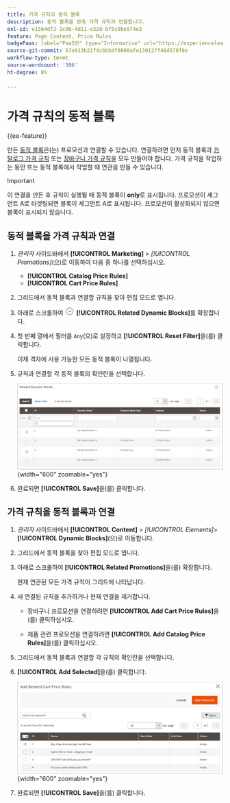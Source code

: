 ```yaml
---
title: 가격 규칙의 동적 블록
description: 동적 블록을 판촉 가격 규칙과 연결합니다.
exl-id: e1564df2-1c06-4d11-a32d-6f5c0be974e3
feature: Page Content, Price Rules
badgePaas: label="PaaS만" type="Informative" url="https://experienceleague.adobe.com/ko/docs/commerce/user-guides/product-solutions" tooltip="Adobe Commerce 온 클라우드 프로젝트(Adobe 관리 PaaS 인프라) 및 온프레미스 프로젝트에만 적용됩니다."
source-git-commit: 57a913b21f4cbbb4f0800afe13012ff46d578f8e
workflow-type: tm+mt
source-wordcount: '306'
ht-degree: 0%

---
```


# 가격 규칙의 동적 블록

{{ee-feature}}

만든 [동적 블록](dynamic-blocks.md)은(는) 프로모션과 연결할 수 있습니다. 연결하려면 먼저 동적 블록과 [카탈로그 가격 규칙](../merchandising-promotions/price-rules-catalog.md) 또는 [장바구니 가격 규칙](../merchandising-promotions/price-rules-cart.md)을 모두 만들어야 합니다. 가격 규칙을 작업하는 동안 또는 동적 블록에서 작업할 때 연관을 만들 수 있습니다.

>[!IMPORTANT]
>
>이 연결을 만든 후 규칙이 실행될 때 동적 블록이 **only**&#x200B;로 표시됩니다. 프로모션이 세그먼트 A로 타겟팅되면 블록이 세그먼트 A로 표시됩니다. 프로모션이 활성화되지 않으면 블록이 표시되지 않습니다.

## 동적 블록을 가격 규칙과 연결

1. _관리자_ 사이드바에서 **[!UICONTROL Marketing]** > _[!UICONTROL Promotions]_(으)로 이동하여 다음 중 하나를 선택하십시오.

   - **[!UICONTROL Catalog Price Rules]**
   - **[!UICONTROL Cart Price Rules]**

1. 그리드에서 동적 블록과 연결할 규칙을 찾아 편집 모드로 엽니다.

1. 아래로 스크롤하여 ![확장 선택기](../assets/icon-display-expand.png) **[!UICONTROL Related Dynamic Blocks]**&#x200B;를 확장합니다.

1. 첫 번째 열에서 필터를 `Any`(으)로 설정하고 **[!UICONTROL Reset Filter]**&#x200B;을(를) 클릭합니다.

   이제 격자에 사용 가능한 모든 동적 블록이 나열됩니다.

1. 규칙과 연결할 각 동적 블록의 확인란을 선택합니다.

   ![선택한 동적 블록 추가](./assets/price-rule-cart-related-dynamic-blocks-any.png){width="600" zoomable="yes"}

1. 완료되면 **[!UICONTROL Save]**&#x200B;을(를) 클릭합니다.

## 가격 규칙을 동적 블록과 연결

1. _관리자_ 사이드바에서 **[!UICONTROL Content]** > _[!UICONTROL Elements]_>**[!UICONTROL Dynamic Blocks]**(으)로 이동합니다.

1. 그리드에서 동적 블록을 찾아 편집 모드로 엽니다.

1. 아래로 스크롤하여 **[!UICONTROL Related Promotions]**&#x200B;을(를) 확장합니다.

   현재 연관된 모든 가격 규칙이 그리드에 나타납니다.

1. 새 연결된 규칙을 추가하거나 현재 연결을 제거합니다.

   - 장바구니 프로모션을 연결하려면 **[!UICONTROL Add Cart Price Rules]**&#x200B;을(를) 클릭하십시오.

   - 제품 관련 프로모션을 연결하려면 **[!UICONTROL Add Catalog Price Rules]**&#x200B;을(를) 클릭하십시오.

1. 그리드에서 동적 블록과 연결할 각 규칙의 확인란을 선택합니다.

1. **[!UICONTROL Add Selected]**&#x200B;을(를) 클릭합니다.

   ![선택한 가격 규칙을 동적 블록에 추가](./assets/pb-dynamic-block-add-related-cart-price-rules.png){width="600" zoomable="yes"}

1. 완료되면 **[!UICONTROL Save]**&#x200B;을(를) 클릭합니다.
